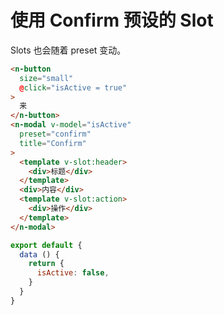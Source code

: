 # 使用 Confirm 预设的 Slot
Slots 也会随着 preset 变动。
```html
<n-button
  size="small"
  @click="isActive = true"
>
  来
</n-button>
<n-modal v-model="isActive" 
  preset="confirm"
  title="Confirm"
>
  <template v-slot:header>
    <div>标题</div>
  </template>
  <div>内容</div>
  <template v-slot:action>
    <div>操作</div>
  </template>
</n-modal>
```
```js
export default {
  data () {
    return {
      isActive: false,
    }
  }
}
```